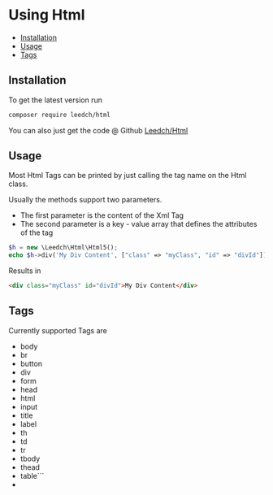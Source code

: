 # Using Html

- [Installation](#Installation)
- [Usage](#Usage)
- [Tags](#Tags)

## Installation

To get the latest version run 

```bash
composer require leedch/html
```

You can also just get the code @ Github [Leedch/Html](https://github.com/leedave/html)

## Usage

Most Html Tags can be printed by just calling the tag name on the Html class. 

Usually the methods support two parameters. 
- The first parameter is the content of the Xml Tag
- The second parameter is a key - value array that defines the attributes of the tag 

```php
$h = new \Leedch\Html\Html5();
echo $h->div('My Div Content', ["class" => "myClass", "id" => "divId"]);
```
Results in 
```html
<div class="myClass" id="divId">My Div Content</div>
```

## Tags
Currently supported Tags are

- body
- br
- button
- div
- form
- head
- html
- input
- title
- label
- th
- td
- tr
- tbody
- thead
- table```
-